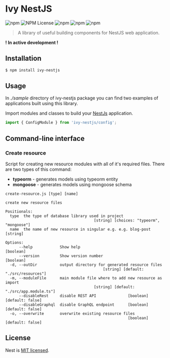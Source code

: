 # Ivy NestJS

![npm](https://img.shields.io/npm/v/ivy-nestjs)
![NPM License](https://img.shields.io/npm/l/ivy-nestjs)
![npm](https://img.shields.io/npm/dw/ivy-nestjs)
![npm](https://img.shields.io/badge/build-passing-brightgreen)
![npm](https://img.shields.io/badge/coverage-0%25-red)

> A library of useful building components for NestJS web application.

**! In active development !**

## Installation

```bash
$ npm install ivy-nestjs
```

## Usage

In _./sample_ directory of ivy-nestjs package you can find two examples of applications built using this library.

Import modules and classes to build your [NestJs](https://nestjs.com) application.

```ts
import { ConfigModule } from 'ivy-nestjs/config';
```

## Command-line interface

### Create resource

Script for creating new resource modules with all of it's required files. There are two types of this command:

- **typeorm** - generates models using typeorm entity
- **mongoose** - generates models using mongoose schema

```shell
create-resource.js [type] [name]

create new resource files

Positionals:
  type  the type of database library used in project
                                       [string] [choices: "typeorm", "mongoose"]
  name  the name of new resource in singular e.g. e.g. blog-post        [string]

Options:
      --help            Show help                                      [boolean]
      --version         Show version number                            [boolean]
  -d, --outDir          output directory for generated resource files
                                           [string] [default: "./src/resources"]
  -m, --moduleFile      main module file where to add new resource as import
                                       [string] [default: "./src/app.module.ts"]
      --disableRest     disable REST API              [boolean] [default: false]
      --disableGraphql  disable GraphQL endpoint      [boolean] [default: false]
  -o, --overwrite       overwrite existing resource files
                                                      [boolean] [default: false]
```

## License

Nest is [MIT licensed](LICENSE).
